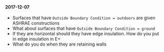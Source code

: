  #### 2017-12-07

 - Surfaces that have `Outside Boundary Condition = outdoors` are given ASHRAE constructions
 - What about surfaces that have `Outside Boundary Condition = ground`
 - If they are horizontal should they have edge insulation. How do you put in edge insulation in E+
 - What do you do when they are retaining walls
